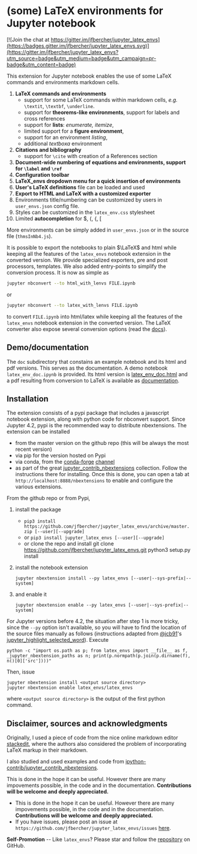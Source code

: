 (some) LaTeX environments for Jupyter notebook
==============================================

[![Join the chat at https://gitter.im/jfbercher/jupyter_latex_envs](https://badges.gitter.im/jfbercher/jupyter_latex_envs.svg)](https://gitter.im/jfbercher/jupyter_latex_envs?utm_source=badge&utm_medium=badge&utm_campaign=pr-badge&utm_content=badge)

This extension for Jupyter notebook enables the use of some LaTeX commands and
environments markdown cells.

1.  **LaTeX commands and environments**
    - support for some LaTeX commands within markdown cells, *e.g.*
      `\textit`, `\textbf`, `\underline`.
    - support for **theorems-like environments**, support for labels
      and cross references
    - support for **lists**: *enumerate, itemize*,
    - limited support for a **figure environment**,
    - support for an environment *listing*,
    - additional *textboxa* environment
2.  **Citations and bibliography**
    - support for `\cite` with creation of a References section
3.  **Document-wide numbering of equations and environments, support for `\label` and `\ref`**
4.  **Configuration toolbar**
5.  **LaTeX_envs dropdown menu for a quick insertion of environments**
6.  **User's LaTeX definitions** file can be loaded and used
7.  **Export to HTML and LaTeX with a customized exporter**
8.  Environments title/numbering can be customized by users in
    `user_envs.json` config file.
9.  Styles can be customized in the `latex_env.css` stylesheet
10. Limited **autocompletion** for \$, (, {, [ 

More environments can be simply added in `user_envs.json` or in the source file
(`thmsInNb4.js`).

It is possible to export the notebooks to plain $\LaTeX$ and html while keeping
all the features of the `latex_envs` notebook extension in the converted
version. We provide specialized exporters, pre and post processors, templates.
We also added entry-points to simplify the conversion process.
It is now as simple as

```bash
jupyter nbconvert --to html_with_lenvs FILE.ipynb
```

or

```bash
jupyter nbconvert --to latex_with_lenvs FILE.ipynb
```

to convert `FILE.ipynb` into html/latex while keeping all the features of the
`latex_envs` notebook extension in the converted version. The LaTeX converter
also expose several conversion options (read the
[docs](https://rawgit.com/jfbercher/jupyter_latex_envs/master/src/latex_envs/static/doc/latex_env_doc.html)).


Demo/documentation
------------------

The `doc` subdirectory that constains an example notebook and its html and pdf
versions. This serves as the documentation. A demo notebook
`latex_env_doc.ipynb` is provided. Its html version is
[latex_env_doc.html](https://rawgit.com/jfbercher/jupyter_latex_envs/master/src/latex_envs/static/doc/latex_env_doc.html)
and a pdf resulting from conversion to LaTeX is available as
[documentation](https://rawgit.com/jfbercher/jupyter_latex_envs/master/src/latex_envs/static/doc/documentation.pdf).


Installation
------------

The extension consists of a pypi package that includes a javascript notebook
extension, along with python code for nbconvert support. Since Jupyter 4.2,
pypi is the recommended way to distribute nbextensions. The extension can be
installed

- from the master version on the github repo (this will be always the
  most recent version)
- via pip for the version hosted on Pypi
- via conda, from the [conda-forge](https://conda-forge.org) [channel](https://anaconda.org/conda-forge)
- as part of the great
  [jupyter_contrib_nbextensions](https://github.com/ipython-contrib/jupyter_contrib_nbextensions)
  collection. Follow the instructions there for installing. Once this
  is done, you can open a tab at `http://localhost:8888/nbextensions`
  to enable and configure the various extensions.

From the github repo or from Pypi,

1.  install the package
     - `pip3 install https://github.com/jfbercher/jupyter_latex_envs/archive/master.zip [--user][--upgrade]`
     - or `pip3 install jupyter_latex_envs [--user][--upgrade]`
     - or clone the repo and install
           git clone https://github.com/jfbercher/jupyter_latex_envs.git
           python3 setup.py install

2.  install the notebook extension

        jupyter nbextension install --py latex_envs [--user|--sys-prefix|--system]

3.  and enable it

        jupyter nbextension enable --py latex_envs [--user|--sys-prefix|--system]

For Jupyter versions before 4.2, the situation after step 1 is more tricky,
since the `--py` option isn't available, so you will have to find the location
of the source files manually as follows (instructions adapted from
[@jcb91](https://github.com/jcb91)'s
[jupyter_highlight_selected_word](https://github.com/jcb91/jupyter_highlight_selected_word)).
Execute

    python -c "import os.path as p; from latex_envs import __file__ as f, _jupyter_nbextension_paths as n; print(p.normpath(p.join(p.dirname(f), n()[0]['src'])))"

Then, issue

    jupyter nbextension install <output source directory>
    jupyter nbextension enable latex_envs/latex_envs

where `<output source directory>` is the output of the first python command.


Disclaimer, sources and acknowledgments
---------------------------------------


Originally, I used a piece of code from the nice online markdown editor
[stackedit](https://github.com/benweet/stackedit/issues/187), where the authors
also considered the problem of incorporating LaTeX markup in their markdown.

I also studied and used examples and code from
[ipython-contrib/jupyter_contrib_nbextensions](https://github.com/ipython-contrib/jupyter_contrib_nbextensions).

This is done in the hope it can be useful. However there are many impovements
possible, in the code and in the documentation.
**Contributions will be welcome and deeply appreciated.**

- This is done in the hope it can be useful. However there are many
  impovements possible, in the code and in the documentation.
**Contributions will be welcome and deeply appreciated.**
- If you have issues, please post an issue at
  `https://github.com/jfbercher/jupyter_latex_envs/issues`
  [here](https://github.com/jfbercher/jupyter_latex_envs/issues).

**Self-Promotion** -- Like `latex_envs`? Please star and follow the
[repository](https://github.com/jfbercher/jupyter_latex_envs) on GitHub.

